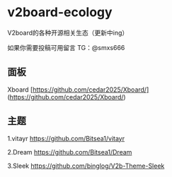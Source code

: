 # v2board-ecology
V2board的各种开源相关生态（更新中ing）

如果你需要投稿可用留言 TG：@smxs666

## 面板
Xboard [https://github.com/cedar2025/Xboard/] (https://github.com/cedar2025/Xboard/)


## 主题
1.vitayr https://github.com/Bitsea1/vitayr

2.Dream https://github.com/Bitsea1/Dream

3.Sleek https://github.com/binglog/V2b-Theme-Sleek

